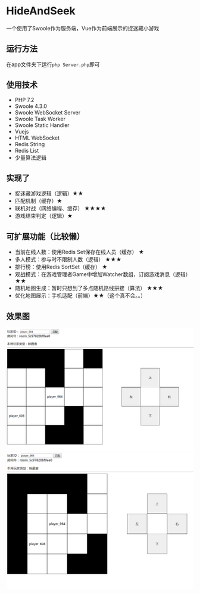 # HideAndSeek

一个使用了Swoole作为服务端，Vue作为前端展示的捉迷藏小游戏

## 运行方法

在app文件夹下运行`php Server.php`即可

## 使用技术
- PHP 7.2 
- Swoole 4.3.0
- Swoole WebSocket Server
- Swoole Task Worker
- Swoole Static Handler
- Vuejs
- HTML WebSocket
- Redis String
- Redis List
- 少量算法逻辑

## 实现了
- 捉迷藏游戏逻辑（逻辑）★★
- 匹配机制（缓存）★
- 联机对战（网络编程、缓存） ★★★★
- 游戏结束判定（逻辑）★

## 可扩展功能（比较懒）
- 当前在线人数：使用Redis Set保存在线人员（缓存） ★
- 多人模式：参与时不限制人数（逻辑） ★★★
- 排行榜：使用Redis SortSet（缓存） ★
- 观战模式：在游戏管理者Game中增加Watcher数组，订阅游戏消息（逻辑） ★★
- 随机地图生成：暂时只想到了多点随机路线拼接（算法） ★★★
- 优化地图展示：手机适配（前端）★★（这个真不会。。）

## 效果图
![例图1](https://github.com/Zhao-666/HideAndSeek/blob/master/img/example1.png)
![例图2](https://github.com/Zhao-666/HideAndSeek/blob/master/img/example2.png)

